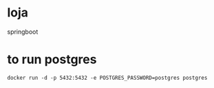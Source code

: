 # loja
springboot

# to run postgres
`docker run -d -p 5432:5432 -e POSTGRES_PASSWORD=postgres postgres`
